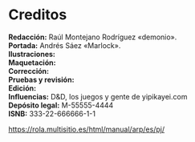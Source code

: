 
Creditos
========

**Redacción:** Raúl Montejano Rodríguez «demonio».  
**Portada:** Andrés Sáez «Marlock».  
**Ilustraciones:**  
**Maquetación:**  
**Corrección:**  
**Pruebas y revisión:**  
**Edición:**  
**Influencias:** D&D, los juegos y gente de yipikayei.com  
**Depósito legal:** M-55555-4444  
**ISNB:** 333-22-666666-1-1

https://rola.multisitio.es/html/manual/arp/es/pj/

<span data-content="center-xy" data-h1="off" data-index="off"></span>